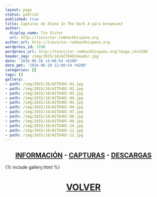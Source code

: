 ```yaml
---
layout: page
status: publish
published: true
title: Capturas de Alone In The Dark 4 para Dreamcast
author:
  display_name: Tío Víctor
  url: http://tiovictor.romhackhispano.org
author_url: http://tiovictor.romhackhispano.org
wordpress_id: 3190
wordpress_url: http://tiovictor.romhackhispano.org/?page_id=3190
header_img: /img/2015/10/AITD4DCHeader.jpg
date: '2016-06-18 14:00:54 +0200'
date_gmt: '2016-06-18 12:00:54 +0200'
categories: []
tags: []
gallery:
- path: /img/2015/10/AITD4DC-01.jpg
- path: /img/2015/10/AITD4DC-02.jpg
- path: /img/2015/10/AITD4DC-03.jpg
- path: /img/2015/10/AITD4DC-04.jpg
- path: /img/2015/10/AITD4DC-05.jpg
- path: /img/2015/10/AITD4DC-06.jpg
- path: /img/2015/10/AITD4DC-07.jpg
- path: /img/2015/10/AITD4DC-08.jpg
- path: /img/2015/10/AITD4DC-09.jpg
- path: /img/2015/10/AITD4DC-10.jpg
- path: /img/2015/10/AITD4DC-11.jpg
- path: /img/2015/10/AITD4DC-12.jpg
---
```

<h2 style="text-align: center;"><strong><a href="http://tiovictor.romhackhispano.org/alone-in-the-dark-dc/informacion/">INFORMACIÓN</a> - <a href="http://tiovictor.romhackhispano.org/alone-in-the-dark-dc/capturas/">CAPTURAS</a> - <a href="http://tiovictor.romhackhispano.org/alone-in-the-dark-dc/descargar/">DESCARGAS</a></strong></h2>
{% include gallery.html %}
<h1 style="text-align: center;"><strong><a href="http://tiovictor.romhackhispano.org/alone-in-the-dark-dc/">VOLVER</a></strong></h1></p>